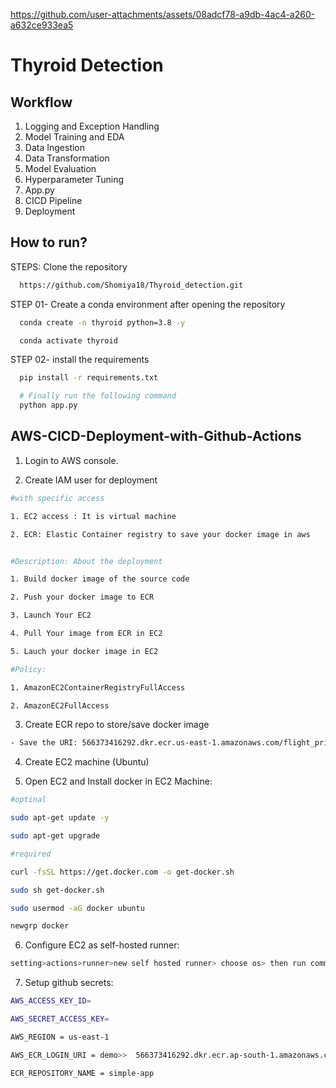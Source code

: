 
https://github.com/user-attachments/assets/08adcf78-a9db-4ac4-a260-a632ce933ea5





# Thyroid Detection 




## Workflow

1) Logging and Exception Handling 
2) Model Training and EDA 
3) Data Ingestion 
4) Data Transformation 
5) Model Evaluation 
6) Hyperparameter Tuning 
7) App.py 
8) CICD Pipeline 
9) Deployment



## How to run?

STEPS:
Clone the repository
```bash
  https://github.com/Shomiya18/Thyroid_detection.git
```
STEP 01- Create a conda environment after opening the repository
```bash
  conda create -n thyroid python=3.8 -y
```
```bash
  conda activate thyroid
```
STEP 02- install the requirements
```bash
  pip install -r requirements.txt
```
```bash
  # Finally run the following command
  python app.py
```

## AWS-CICD-Deployment-with-Github-Actions

1. Login to AWS console.

2. Create IAM user for deployment
```bash
#with specific access

1. EC2 access : It is virtual machine

2. ECR: Elastic Container registry to save your docker image in aws


#Description: About the deployment

1. Build docker image of the source code

2. Push your docker image to ECR

3. Launch Your EC2 

4. Pull Your image from ECR in EC2

5. Lauch your docker image in EC2

#Policy:

1. AmazonEC2ContainerRegistryFullAccess

2. AmazonEC2FullAccess
```
3. Create ECR repo to store/save docker image
```bash
- Save the URI: 566373416292.dkr.ecr.us-east-1.amazonaws.com/flight_price
```
4. Create EC2 machine (Ubuntu)

5. Open EC2 and Install docker in EC2 Machine:
```bash
#optinal

sudo apt-get update -y

sudo apt-get upgrade

#required

curl -fsSL https://get.docker.com -o get-docker.sh

sudo sh get-docker.sh

sudo usermod -aG docker ubuntu

newgrp docker
```
6. Configure EC2 as self-hosted runner:
```bash
setting>actions>runner>new self hosted runner> choose os> then run command one by one
```
7. Setup github secrets:
```bash
AWS_ACCESS_KEY_ID=

AWS_SECRET_ACCESS_KEY=

AWS_REGION = us-east-1

AWS_ECR_LOGIN_URI = demo>>  566373416292.dkr.ecr.ap-south-1.amazonaws.com

ECR_REPOSITORY_NAME = simple-app
```

